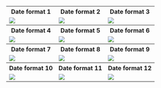 <table style="width:100%">
  <tr>
    <th>Date format 1</th>
    <th>Date format 2</th>
    <th>Date format 3</th>
  </tr>
  <tr>
    <td><img src="https://github.com/MdAshrafUllah/Flutter-Date-and-Time-Format/assets/96839511/732a4fd2-82ba-4c13-b0cc-300449ee9a87"></td>
    <td><img src="https://github.com/MdAshrafUllah/Flutter-Date-and-Time-Format/assets/96839511/478197fc-ea4b-4ce1-8d79-6373fb68f922"></td>
    <td><img src="https://github.com/MdAshrafUllah/Flutter-Date-and-Time-Format/assets/96839511/5c5ac848-fd5d-4369-9fbf-d67e20de6436"></td>
  </tr>
  <tr>
    <th>Date format 4</th>
    <th>Date format 5</th>
    <th>Date format 6</th>
  </tr>
  <tr>
   <td><img src="https://github.com/MdAshrafUllah/Flutter-Date-and-Time-Format/assets/96839511/5bdebe68-b4d5-4201-977d-fe89fc22c995"></td>
    <td><img src="https://github.com/MdAshrafUllah/Flutter-Date-and-Time-Format/assets/96839511/bde3b3bd-be14-4e3c-ac96-4afad67c7a61"></td>
    <td><img src="https://github.com/MdAshrafUllah/Flutter-Date-and-Time-Format/assets/96839511/8f0c0fc8-e2f1-4fd4-9995-cd0cec395b6a"></td>
  </tr>
  <tr>
    <th>Date format 7</th>
    <th>Date format 8</th>
    <th>Date format 9</th>
  </tr>
  <tr>
   <td><img src="https://github.com/MdAshrafUllah/Flutter-Date-and-Time-Format/assets/96839511/6049cc8c-c33b-4496-8f0e-47ce4ac55fce"></td>
    <td><img src="https://github.com/MdAshrafUllah/Flutter-Date-and-Time-Format/assets/96839511/4d2ce000-9c80-4875-bfb4-170596f26270"></td>
    <td><img src="https://github.com/MdAshrafUllah/Flutter-Date-and-Time-Format/assets/96839511/9b3c3a44-c661-4e7d-8fcd-090d22e4775d"></td>
  </tr>
  <tr>
    <th>Date format 10</th>
    <th>Date format 11</th>
    <th>Date format 12</th>
  </tr>
  <tr>
   <td><img src="https://github.com/MdAshrafUllah/Flutter-Date-and-Time-Format/assets/96839511/6ebba6f1-40ef-4ae6-9d5f-187ffab7e178"></td>
    <td><img src="https://github.com/MdAshrafUllah/Flutter-Date-and-Time-Format/assets/96839511/d5f9b24a-ecf6-4365-a6fe-73323e6193a0"></td>
    <td><img src="https://github.com/MdAshrafUllah/Flutter-Date-and-Time-Format/assets/96839511/eda83817-9383-442e-9029-815fd8840307"></td>
  </tr>
</table>
